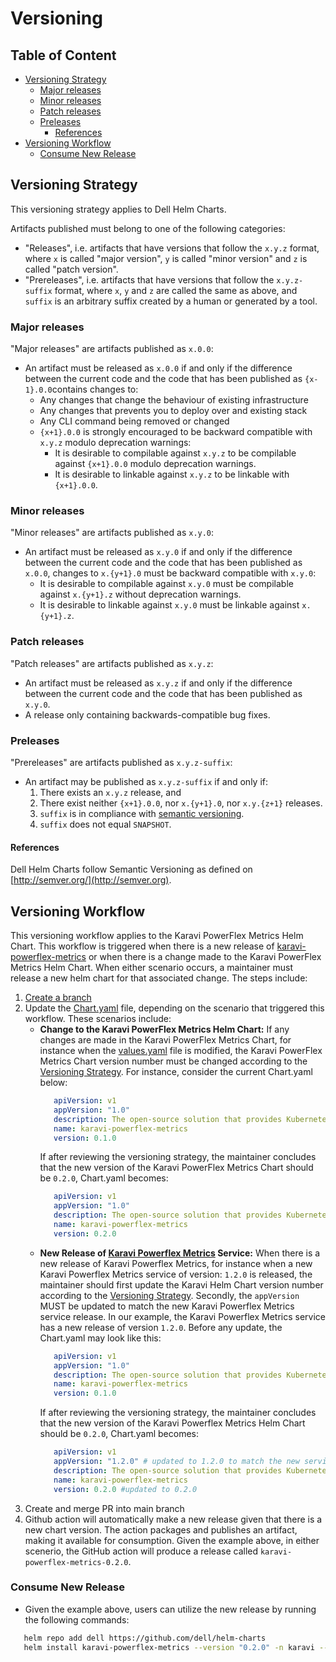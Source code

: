# Versioning <!-- omit in toc -->
## Table of Content <!-- omit in toc -->
- [Versioning Strategy](#versioning-strategy)
  - [Major releases](#major-releases)
  - [Minor releases](#minor-releases)
  - [Patch releases](#patch-releases)
  - [Preleases](#preleases)
    - [References](#references)
- [Versioning Workflow](#versioning-workflow)
  - [Consume New Release](#consume-new-release)

## Versioning Strategy
This versioning strategy applies to Dell Helm Charts.

Artifacts published must belong to one of the following categories:
  * "Releases", i.e. artifacts that have versions that follow the `x.y.z` format,
    where `x` is called "major version", `y` is called "minor version"
    and `z` is called "patch version".
  * "Prereleases", i.e. artifacts that have versions that follow the `x.y.z-suffix` format,
    where `x`, `y` and `z` are called the same as above, and `suffix` is
    an arbitrary suffix created by a human or generated by a tool.

### Major releases

"Major releases" are artifacts published as `x.0.0`:
  * An artifact must be released as `x.0.0` if and only if
    the difference between the current code and the code that
    has been published as `{x-1}.0.0`contains changes to:
    - Any changes that change the behaviour of existing infrastructure
    - Any changes that prevents you to deploy over and existing stack
    - Any CLI command being removed or changed
    - `{x+1}.0.0` is strongly encouraged to be backward compatible with `x.y.z` modulo deprecation warnings:
        * It is desirable to compilable against `x.y.z` to be compilable against `{x+1}.0.0` modulo deprecation warnings.
        * It is desirable to linkable against `x.y.z` to be linkable with `{x+1}.0.0`.

 
### Minor releases

"Minor releases" are artifacts published as `x.y.0`:
  * An artifact must be released as `x.y.0` if and only if
    the difference between the current code and the code
    that has been published as `x.0.0`, changes to `x.{y+1}.0` must be backward compatible with `x.y.0`:
    * It is desirable to compilable against `x.y.0` must be compilable against `x.{y+1}.z` without deprecation warnings.
    * It is desirable to linkable against `x.y.0` must be linkable against `x.{y+1}.z`.

### Patch releases

"Patch releases" are artifacts published as `x.y.z`:
  * An artifact must be released as `x.y.z` if and only if
    the difference between the current code and the code
    that has been published as `x.y.0`.
  * A release only containing backwards-compatible bug fixes.

### Preleases

"Prereleases" are artifacts published as `x.y.z-suffix`:
  * An artifact may be published as `x.y.z-suffix` if and only if:
      1) There exists an `x.y.z` release, and
      2) There exist neither `{x+1}.0.0`, nor `x.{y+1}.0`, nor `x.y.{z+1}` releases.
      3) `suffix` is in compliance with [semantic versioning](https://semver.org/).
      4) `suffix` does not equal `SNAPSHOT`.

#### References
Dell Helm Charts follow Semantic Versioning as defined on [http://semver.org/](http://semver.org).

## Versioning Workflow
This versioning workflow applies to the Karavi PowerFlex Metrics Helm Chart. This workflow is triggered when there is a new release of [karavi-powerflex-metrics](https://github.com/dell/karavi-powerflex-metrics) or when there is a change made to the Karavi PowerFlex Metrics Helm Chart. When either scenario occurs, a maintainer must release a new helm chart for that associated change. The steps include:
1) [Create a branch](../../CONTRIBUTING.md)
2) Update the [Chart.yaml](../karavi-powerflex-metrics/Chart.yaml) file, depending on the scenario that triggered this workflow. These scenarios include:
   - **Change to the Karavi PowerFlex Metrics Helm Chart:**
     If any changes are made in the Karavi PowerFlex Metrics Chart, for instance when the [values.yaml](../karavi-powerflex-metrics/values.yaml) file is modified, the Karavi PowerFlex Metrics Chart version number must be changed according to the [Versioning Strategy](#versioning-strategy). For instance, consider the current Chart.yaml below: 
     ```yaml
        apiVersion: v1
        appVersion: "1.0"
        description: The open-source solution that provides Kubernetes administrators insight into storage usage and performance for containerized applications using Dell products.
        name: karavi-powerflex-metrics
        version: 0.1.0
     ```
     If after reviewing the versioning strategy, the maintainer concludes that the new version of the Karavi PowerFlex Metrics Chart should be `0.2.0`, Chart.yaml becomes:
     ```yaml
        apiVersion: v1
        appVersion: "1.0"
        description: The open-source solution that provides Kubernetes administrators insight into storage usage and performance for containerized applications using Dell products.
        name: karavi-powerflex-metrics
        version: 0.2.0
     ```     
   - **New Release of [Karavi Powerflex Metrics](https://github.com/dell/karavi-powerflex-metrics) Service:**
     When there is a new release of Karavi Powerflex Metrics, for instance when a new Karavi Powerflex Metrics service of version: `1.2.0` is released, the maintainer should first update the Karavi Helm Chart version number according to the [Versioning Strategy](#versioning-strategy). Secondly, the `appVersion` MUST be updated to match the new Karavi Powerflex Metrics service release. In our example, the Karavi Powerflex Metrics service has a new release of version `1.2.0`. Before any update, the Chart.yaml may look like this: 
     ```yaml
        apiVersion: v1
        appVersion: "1.0"
        description: The open-source solution that provides Kubernetes administrators insight into storage usage and performance for containerized applications using Dell products.
        name: karavi-powerflex-metrics
        version: 0.1.0
     ```
     If after reviewing the versioning strategy,  the maintainer concludes that the new version of the Karavi Powerflex Metrics Helm Chart should be `0.2.0`, Chart.yaml becomes:
     ```yaml
        apiVersion: v1
        appVersion: "1.2.0" # updated to 1.2.0 to match the new service released
        description: The open-source solution that provides Kubernetes administrators insight into storage usage and performance for containerized applications using Dell products.
        name: karavi-powerflex-metrics
        version: 0.2.0 #updated to 0.2.0
     ```
3) Create and merge PR into main branch
4) Github action will automatically make a new release given that there is a new chart version. The action packages and publishes an artifact,  making it available for consumption. Given the example above, in either scenerio, the GitHub action will produce a release called `karavi-powerflex-metrics-0.2.0`.

### Consume New Release
* Given the example above, users can utilize the new release by running the following commands:
```bash
   helm repo add dell https://github.com/dell/helm-charts
   helm install karavi-powerflex-metrics --version "0.2.0" -n karavi --create-namespace

   ```